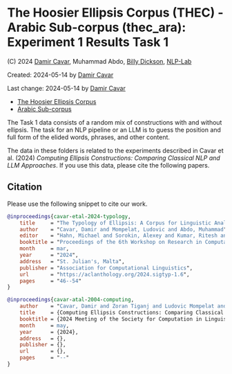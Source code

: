 # The Hoosier Ellipsis Corpus (THEC) - Arabic Sub-corpus (thec_ara): Experiment 1 Results Task 1

(C) 2024 [Damir Cavar], Muhammad Abdo, [Billy Dickson], [NLP-Lab]

Created: 2024-05-14 by [Damir Cavar]

Last change: 2024-05-14 by [Damir Cavar]


- [The Hoosier Ellipsis Corpus](https://github.com/dcavar/hoosierellipsiscorpus)
- [Arabic Sub-corpus](https://github.com/dcavar/thec_ara)


The Task 1 data consists of a random mix of constructions with and without ellipsis. The task for an NLP pipeline or an LLM is to guess the position and full form of the elided words, phrases, and other content.



The data in these folders is related to the experiments described in Cavar et al. (2024) *Computing Ellipsis Constructions: Comparing Classical NLP and LLM Approaches*. If you use this data, please cite the following papers.




## Citation

Please use the following snippet to cite our work.

```bibtex
@inproceedings{cavar-etal-2024-typology,
    title     = "The Typology of Ellipsis: A Corpus for Linguistic Analysis and Machine Learning Applications",
    author    = "Cavar, Damir and Mompelat, Ludovic and Abdo, Muhammad",
    editor    = "Hahn, Michael and Sorokin, Alexey and Kumar, Ritesh and Shcherbakov, Andreas and Otmakhova, Yulia and Yang, Jinrui and Serikov, Oleg and Rani, Priya and Ponti, Edoardo M. and Murado{\u{g}}lu, Saliha and Gao, Rena and Cotterell, Ryan and Vylomova, Ekaterina",
    booktitle = "Proceedings of the 6th Workshop on Research in Computational Linguistic Typology and Multilingual NLP",
    month     = mar,
    year      = "2024",
    address   = "St. Julian's, Malta",
    publisher = "Association for Computational Linguistics",
    url       = "https://aclanthology.org/2024.sigtyp-1.6",
    pages     = "46--54"
}

@inproceedings{cavar-atal-2004-computing,
    author    = "Cavar, Damir and Zoran Tiganj and Ludovic Mompelat and Billy Dickson",
    title     = {Computing Ellipsis Constructions: Comparing Classical {NLP} and {LLM} Approaches},
    booktitle = {2024 Meeting of the Society for Computation in Linguistics (SCiL)},
    month     = may,
    year      = {2024},
    address   = {},
    publisher = {},
    url       = {},
    pages     = "--"
}
```


[D. Cavar]: http://damir.cavar.me/ "Damir Cavar"
[Damir Cavar]: http://damir.cavar.me/ "Damir Cavar"
[B. Dickson]: https://www.linkedin.com/in/billy-dickson/ "Billy Dickson"
[Billy Dickson]: https://www.linkedin.com/in/billy-dickson/ "Billy Dickson"
[NLP-Lab]: https://nlp-lab.org/ "NLP-Lab"


